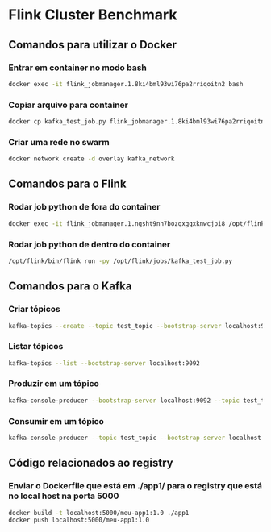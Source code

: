 # Flink Cluster Benchmark
## Comandos para utilizar o Docker
### Entrar em container no modo bash
```bash
docker exec -it flink_jobmanager.1.8ki4bml93wi76pa2rriqoitn2 bash
```
### Copiar arquivo para container
```bash
docker cp kafka_test_job.py flink_jobmanager.1.8ki4bml93wi76pa2rriqoitn2:/opt/flink/jobs/
```
### Criar uma rede no swarm
```bash
docker network create -d overlay kafka_network
```
## Comandos para o Flink
### Rodar job python de fora do container
```bash
docker exec -it flink_jobmanager.1.ngsht9nh7bozqxgqxknwcjpi8 /opt/flink/bin/flink run -py /opt/flink/jobs/kafka_test_job.py
```
### Rodar job python de dentro do container
```bash
/opt/flink/bin/flink run -py /opt/flink/jobs/kafka_test_job.py
```
## Comandos para o Kafka
###  Criar tópicos
```bash
kafka-topics --create --topic test_topic --bootstrap-server localhost:9092 --partitions 1 --replication-factor 1
```
### Listar tópicos
```bash
kafka-topics --list --bootstrap-server localhost:9092
```
### Produzir em um tópico
```bash
kafka-console-producer --bootstrap-server localhost:9092 --topic test_topic
```
### Consumir em um tópico
```bash
kafka-console-producer --topic test_topic --bootstrap-server localhost:9092
```

## Código relacionados ao registry
### Enviar o Dockerfile que está em ./app1/ para o registry que está no local host na porta 5000 
```bash
docker build -t localhost:5000/meu-app1:1.0 ./app1
docker push localhost:5000/meu-app1:1.0
```
